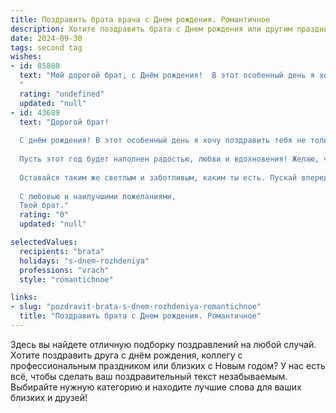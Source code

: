 ```yaml
---
title: Поздравить брата врача c Днем рождения. Романтичное
description: Хотите поздравить брата c Днем рождения или другим праздником? Наш ИИ создаст незабываемое поздравление, а вы обязательно выделитесь среди других.  
date: 2024-09-30
tags: second tag
wishes:
- id: 85888
  text: "Мой дорогой брат, с Днём рождения!  В этот особенный день я хочу сказать тебе, как бесконечно я тобой горжусь. Твоя профессия врача – это не просто работа, это призвание, это дар исцелять и дарить надежду.  Ты – настоящий герой,  твоё сердце, полное сострадания и доброты,  лечит не только тела, но и души.  Пусть твоя жизнь будет наполнена счастьем, любовью и  вдохновением, а каждый новый день приносит новые победы и  радость.  Я люблю тебя, мой самый лучший брат!
  "
  rating: "undefined"
  updated: "null"
- id: 43689
  text: "Дорогой брат!
  
  С днём рождения! В этот особенный день я хочу поздравить тебя не только как родного человека, но и как человека, который своим призванием дарит надежду и здоровье другим. Ты, как врач, не только лечишь тела, но и согреваешь сердца, сея в людях уверенность и спокойствие.
  
  Пусть этот год будет наполнен радостью, любви и вдохновения! Желаю, чтобы ты всегда чувствовал поддержку и тепло родных, чтобы каждый день приносил новые возможности и свершения. Пусть твои мечты сбываются, а профессиональные достижения радуют и вдохновляют на новые свершения.
  
  Оставайся таким же светлым и заботливым, каким ты есть. Пускай впереди будет множество ярких моментов, незабываемых встреч и захватывающих приключений!
  
  С любовью и наилучшими пожеланиями,
  Твой брат."
  rating: "0"
  updated: "null"

selectedValues:
  recipients: "brata"
  holidays: "s-dnem-rozhdeniya"
  professions: "vrach"
  style: "romantichnoe"

links:
- slug: "pozdravit-brata-s-dnem-rozhdeniya-romantichnoe"
  title: "Поздравить брата c Днем рождения. Романтичное"
---
```


Здесь вы найдете отличную подборку поздравлений на любой случай. 
Хотите поздравить друга с днём рождения, коллегу с профессиональным праздником или близких с Новым годом? У нас есть всё, чтобы сделать ваш поздравительный текст незабываемым. Выбирайте нужную категорию и находите лучшие слова для ваших близких и друзей!
